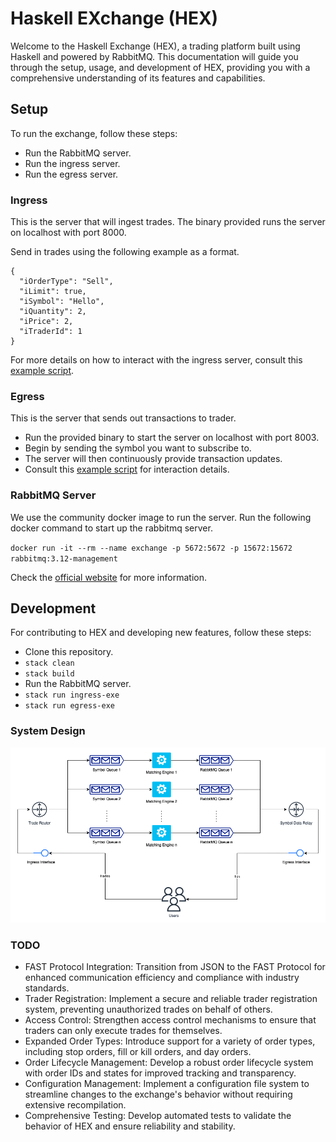 # Haskell EXchange (HEX)
Welcome to the Haskell Exchange (HEX), a trading platform built using Haskell and powered by RabbitMQ. This documentation will guide you through the setup, usage, and development of HEX, providing you with a comprehensive understanding of its features and capabilities.

## Setup

To run the exchange, follow these steps:

- Run the RabbitMQ server.
- Run the ingress server.
- Run the egress server.
  
### Ingress

This is the server that will ingest trades. The binary provided runs the server on localhost with port 8000. 

Send in trades using the following example as a format.

```
{
  "iOrderType": "Sell",
  "iLimit": true,
  "iSymbol": "Hello",
  "iQuantity": 2,
  "iPrice": 2,
  "iTraderId": 1
}
```

For more details on how to interact with the ingress server, consult this [example script](https://github.com/sferia003/hex/blob/main/script/sample-client-ingress.py).
    
### Egress

This is the server that sends out transactions to trader.

- Run the provided binary to start the server on localhost with port 8003.
- Begin by sending the symbol you want to subscribe to.
- The server will then continuously provide transaction updates.
- Consult this [example script](https://github.com/sferia003/hex/blob/main/script/sample-client-egress.py) for interaction details.
### RabbitMQ Server

We use the community docker image to run the server. Run the following docker command to start up the rabbitmq server.

`docker run -it --rm --name exchange -p 5672:5672 -p 15672:15672 rabbitmq:3.12-management`

Check the [official website](https://www.rabbitmq.com/download.html) for more information.


## Development
For contributing to HEX and developing new features, follow these steps:

- Clone this repository.
- `stack clean`
- `stack build`
- Run the RabbitMQ server.
- `stack run ingress-exe`
- `stack run egress-exe`

### System Design
![Design](https://github.com/sferia003/hex/blob/main/doc/sysdesign.drawio.png?raw=true)

### TODO
- FAST Protocol Integration: Transition from JSON to the FAST Protocol for enhanced communication efficiency and compliance with industry standards.
- Trader Registration: Implement a secure and reliable trader registration system, preventing unauthorized trades on behalf of others.
- Access Control: Strengthen access control mechanisms to ensure that traders can only execute trades for themselves.
- Expanded Order Types: Introduce support for a variety of order types, including stop orders, fill or kill orders, and day orders.
- Order Lifecycle Management: Develop a robust order lifecycle system with order IDs and states for improved tracking and transparency.
- Configuration Management: Implement a configuration file system to streamline changes to the exchange's behavior without requiring extensive recompilation.
- Comprehensive Testing: Develop automated tests to validate the behavior of HEX and ensure reliability and stability.
